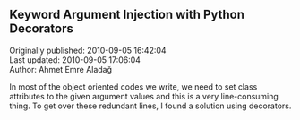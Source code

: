 ##  Keyword Argument Injection with Python Decorators   
Originally published: 2010-09-05 16:42:04  
Last updated: 2010-09-05 17:06:04  
Author: Ahmet Emre Aladağ  
  
In most of the object oriented codes we write, we need to set class attributes to the given argument values and this is a very line-consuming thing. To get over these redundant lines, I found a solution using decorators. 

